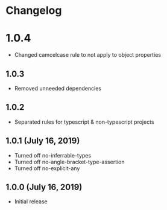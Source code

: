 # Changelog

# 1.0.4
- Changed camcelcase rule to not apply to object properties

## 1.0.3
- Removed unneeded dependencies

## 1.0.2
- Separated rules for typescript & non-typescript projects

## 1.0.1 (July 16, 2019)
- Turned off no-inferrable-types
- Turned off no-angle-bracket-type-assertion
- Turned off no-explicit-any

## 1.0.0 (July 16, 2019)
- Initial release
